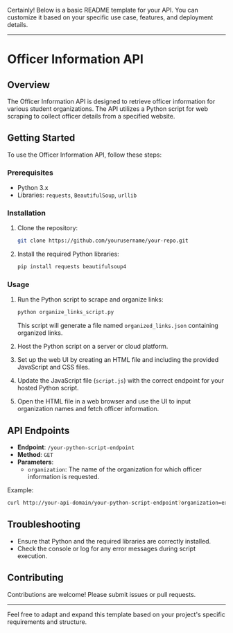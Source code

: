 Certainly! Below is a basic README template for your API. You can customize it based on your specific use case, features, and deployment details.

---

# Officer Information API

## Overview

The Officer Information API is designed to retrieve officer information for various student organizations. The API utilizes a Python script for web scraping to collect officer details from a specified website.

## Getting Started

To use the Officer Information API, follow these steps:

### Prerequisites

- Python 3.x
- Libraries: `requests`, `BeautifulSoup`, `urllib`

### Installation

1. Clone the repository:

   ```bash
   git clone https://github.com/yourusername/your-repo.git
   ```

2. Install the required Python libraries:

   ```bash
   pip install requests beautifulsoup4
   ```

### Usage

1. Run the Python script to scrape and organize links:

   ```bash
   python organize_links_script.py
   ```

   This script will generate a file named `organized_links.json` containing organized links.

2. Host the Python script on a server or cloud platform.

3. Set up the web UI by creating an HTML file and including the provided JavaScript and CSS files.

4. Update the JavaScript file (`script.js`) with the correct endpoint for your hosted Python script.

5. Open the HTML file in a web browser and use the UI to input organization names and fetch officer information.

## API Endpoints

- **Endpoint**: `/your-python-script-endpoint`
- **Method**: `GET`
- **Parameters**:
  - `organization`: The name of the organization for which officer information is requested.

Example:

```bash
curl http://your-api-domain/your-python-script-endpoint?organization=example_organization
```

## Troubleshooting

- Ensure that Python and the required libraries are correctly installed.
- Check the console or log for any error messages during script execution.

## Contributing

Contributions are welcome! Please submit issues or pull requests.

---

Feel free to adapt and expand this template based on your project's specific requirements and structure.
